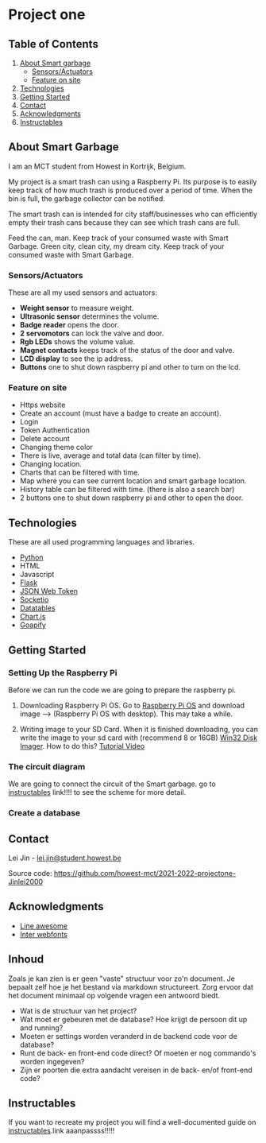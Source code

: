 # Project one

## Table of Contents
1. [About Smart garbage](https://github.com/howest-mct/2021-2022-projectone-Jinlei2000/blob/master/readme.md#about-smart-garbage)
   - [Sensors/Actuators](https://github.com/howest-mct/2021-2022-projectone-Jinlei2000/blob/master/readme.md#sensorsactuators)
   - [Feature on site](https://github.com/howest-mct/2021-2022-projectone-Jinlei2000/blob/master/readme.md#feature-on-site)
2. [Technologies](https://github.com/howest-mct/2021-2022-projectone-Jinlei2000/blob/master/readme.md#technologies)
3. [Getting Started](https://github.com/howest-mct/2021-2022-projectone-Jinlei2000/blob/master/readme.md#getting-started)
4. [Contact](https://github.com/howest-mct/2021-2022-projectone-Jinlei2000/blob/master/readme.md#contact)
5. [Acknowledgments](https://github.com/howest-mct/2021-2022-projectone-Jinlei2000/blob/master/readme.md#acknowledgments)
6. [Instructables](https://github.com/howest-mct/2021-2022-projectone-Jinlei2000/blob/master/readme.md#instructables)

## About Smart Garbage

I am an MCT student from Howest in Kortrijk, Belgium.

My project is a smart trash can using a Raspberry Pi. Its purpose is to easily keep track of how much trash is produced over a period of time. When the bin is full, the garbage collector can be notified.

The smart trash can is intended for city staff/businesses who can efficiently empty their trash cans because they can see which trash cans are full.

Feed the can, man. Keep track of your consumed waste with Smart Garbage.
Green city, clean city, my dream city. Keep track of your consumed waste with Smart Garbage.

### Sensors/Actuators

These are all my used sensors and actuators:
- **Weight sensor** to measure weight.
- **Ultrasonic sensor** determines the volume.
- **Badge reader** opens the door.
- **2 servomotors** can lock the valve and door.
- **Rgb LEDs** shows the volume value.
- **Magnet contacts** keeps track of the status of the door and valve.
- **LCD display** to see the ip address.
- **Buttons** one to shut down raspberry pi and other to turn on the lcd.

### Feature on site

- Https website
- Create an account (must have a badge to create an account).
- Login
- Token Authentication
- Delete account
- Changing theme color
- There is live, average and total data (can filter by time).
- Changing location.
- Charts that can be filtered with time.
- Map where you can see current location and smart garbage location.
- History table can be filtered with time. (there is also a search bar)
- 2 buttons one to shut down raspberry pi and other to open the door.

## Technologies
These are all used programming languages and libraries.
- [Python](https://www.python.org/)
- HTML
- Javascript
- [Flask](https://flask.palletsprojects.com/en/2.1.x/)
- [JSON Web Token](https://jwt.io/)
- [Socketio](https://python-socketio.readthedocs.io/en/latest/)
- [Datatables](https://datatables.net/)
- [Chart.js](https://www.chartjs.org/)
- [Goapify](https://www.geoapify.com/)

## Getting Started
### Setting Up the Raspberry Pi
Before we can run the code we are going to prepare the raspberry pi.

1. Downloading Raspberry Pi OS.
Go to [Raspberry Pi OS](https://www.raspberrypi.com/software/operating-systems/) and download image --> (Raspberry Pi OS with desktop). This may take a while.

2. Writing image to your SD Card.
When it is finished downloading, you can write the image to your sd card with (recommend 8 or 16GB) [Win32 Disk Imager](https://sourceforge.net/projects/win32diskimager/). How to do this? [Tutorial Video](https://youtu.be/D2TISpT7yLI?t=115)


### The circuit diagram
We are going to connect the circuit of the Smart garbage. go to [instructables]() link!!!! to see the scheme for more detail.

### Create a database

## Contact

Lei Jin - [lei.jin@student.howest.be](mailto:lei.jin@student.howest.be)

Source code: https://github.com/howest-mct/2021-2022-projectone-Jinlei2000

## Acknowledgments
- [Line awesome](https://icons8.com/line-awesome)
- [Inter webfonts](https://rsms.me/inter/)

## Inhoud
Zoals je kan zien is er geen "vaste" structuur voor zo'n document. Je bepaalt zelf hoe je het bestand via markdown structureert. Zorg ervoor dat het document minimaal op volgende vragen een antwoord biedt.

- Wat is de structuur van het project?
- Wat moet er gebeuren met de database? Hoe krijgt de persoon dit up and running?
- Moeten er settings worden veranderd in de backend code voor de database? 
- Runt de back- en front-end code direct? Of moeten er nog commando's worden ingegeven?
- Zijn er poorten die extra aandacht vereisen in de back- en/of front-end code?
  
## Instructables
If you want to recreate my project you will find a well-documented guide on [instructables](https://www.instructables.com/preview/EZKOKHRL20FZQ8B/).link aaanpassss!!!!!
